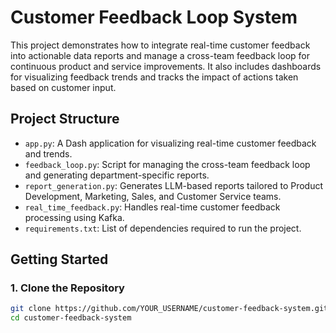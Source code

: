 # Customer Feedback Loop System

This project demonstrates how to integrate real-time customer feedback into actionable data reports and manage a cross-team feedback loop for continuous product and service improvements. It also includes dashboards for visualizing feedback trends and tracks the impact of actions taken based on customer input.

## Project Structure
- `app.py`: A Dash application for visualizing real-time customer feedback and trends.
- `feedback_loop.py`: Script for managing the cross-team feedback loop and generating department-specific reports.
- `report_generation.py`: Generates LLM-based reports tailored to Product Development, Marketing, Sales, and Customer Service teams.
- `real_time_feedback.py`: Handles real-time customer feedback processing using Kafka.
- `requirements.txt`: List of dependencies required to run the project.

## Getting Started

### 1. Clone the Repository
```bash
git clone https://github.com/YOUR_USERNAME/customer-feedback-system.git
cd customer-feedback-system

